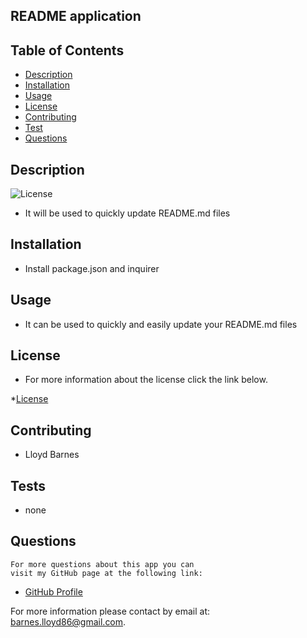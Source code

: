 ## README application
    
## Table of Contents
  
 - [Description](#description)
 - [Installation](#installation)
 - [Usage](#usage)
 - [License](#license)
 - [Contributing](#contributing)
 - [Test](#test)
 - [Questions](#questions)

 ## Description
 ![License](https://img.shields.io/badge/license-MIT-blue.svg "License Badge")
  
   * It will be used to quickly update README.md files
 ## Installation
   * Install package.json and inquirer
## Usage
   * It can be used to quickly and easily update your README.md files
## License
   * For more information about the license click the link below.

 *[License](https://opensource.org/licenses/MIT)   

## Contributing
   * Lloyd Barnes
## Tests
   * none
## Questions
    For more questions about this app you can 
    visit my GitHub page at the following link:

- [GitHub Profile](https://github.com/lbarnes/86)

For more information please contact by email at: barnes.lloyd86@gmail.com.

